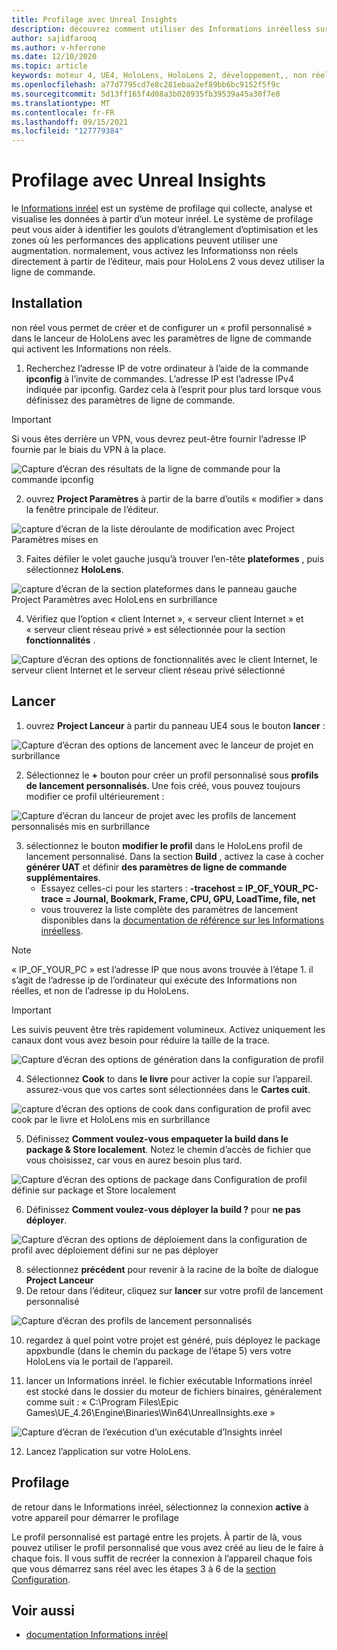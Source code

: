 ```yaml
---
title: Profilage avec Unreal Insights
description: découvrez comment utiliser des Informations inréelless sur HoloLens 2.
author: sajidfarooq
ms.author: v-hferrone
ms.date: 12/10/2020
ms.topic: article
keywords: moteur 4, UE4, HoloLens, HoloLens 2, développement,, non réel, documentation, guides, fonctionnalités, hologrammes, développement de jeux, casque de réalité mixte, casque de réalité mixte, casque de réalité virtuelle
ms.openlocfilehash: a77d7795cd7e8c281ebaa2ef89bb6bc9152f5f9c
ms.sourcegitcommit: 5d13ff165f4d08a3b028935fb39539a45a30f7e8
ms.translationtype: MT
ms.contentlocale: fr-FR
ms.lasthandoff: 09/15/2021
ms.locfileid: "127779384"
---
```

# <a name="profiling-with-unreal-insights"></a>Profilage avec Unreal Insights

le [Informations inréel](https://docs.unrealengine.com/TestingAndOptimization/PerformanceAndProfiling/UnrealInsights/Overview/index.html) est un système de profilage qui collecte, analyse et visualise les données à partir d’un moteur inréel. Le système de profilage peut vous aider à identifier les goulots d’étranglement d’optimisation et les zones où les performances des applications peuvent utiliser une augmentation. normalement, vous activez les Informationss non réels directement à partir de l’éditeur, mais pour HoloLens 2 vous devez utiliser la ligne de commande.

## <a name="setup"></a>Installation

non réel vous permet de créer et de configurer un « profil personnalisé » dans le lanceur de HoloLens avec les paramètres de ligne de commande qui activent les Informations non réels.

1. Recherchez l’adresse IP de votre ordinateur à l’aide de la commande **ipconfig** à l’invite de commandes. L’adresse IP est l’adresse IPv4 indiquée par ipconfig. Gardez cela à l’esprit pour plus tard lorsque vous définissez des paramètres de ligne de commande.

> [!IMPORTANT]
> Si vous êtes derrière un VPN, vous devrez peut-être fournir l’adresse IP fournie par le biais du VPN à la place.

![Capture d’écran des résultats de la ligne de commande pour la commande ipconfig](images/unreal-insights-img-01.png)

2. ouvrez **Project Paramètres** à partir de la barre d’outils « modifier » dans la fenêtre principale de l’éditeur.

![capture d’écran de la liste déroulante de modification avec Project Paramètres mises en](images/unreal-insights-img-15.png)

3. Faites défiler le volet gauche jusqu’à trouver l’en-tête **plateformes** , puis sélectionnez **HoloLens**.

![capture d’écran de la section plateformes dans le panneau gauche Project Paramètres avec HoloLens en surbrillance](images/unreal-insights-img-15.png)

4. Vérifiez que l’option « client Internet », « serveur client Internet » et « serveur client réseau privé » est sélectionnée pour la section **fonctionnalités** .

![Capture d’écran des options de fonctionnalités avec le client Internet, le serveur client Internet et le serveur client réseau privé sélectionné](images/unreal-insights-img-14.png)

## <a name="launch"></a>Lancer

1. ouvrez **Project Lanceur** à partir du panneau UE4 sous le bouton **lancer** :

![Capture d’écran des options de lancement avec le lanceur de projet en surbrillance](images/unreal-insights-img-07.png)

2. Sélectionnez le **+** bouton pour créer un profil personnalisé sous **profils de lancement personnalisés**. Une fois créé, vous pouvez toujours modifier ce profil ultérieurement :

![Capture d’écran du lanceur de projet avec les profils de lancement personnalisés mis en surbrillance](images/unreal-insights-img-08.png)

3. sélectionnez le bouton **modifier le profil** dans le HoloLens profil de lancement personnalisé. Dans la section **Build** , activez la case à cocher **générer UAT** et définir **des paramètres de ligne de commande supplémentaires**.
   - Essayez celles-ci pour les starters : **-tracehost = IP_OF_YOUR_PC-trace = Journal, Bookmark, Frame, CPU, GPU, LoadTime, file, net**
   - vous trouverez la liste complète des paramètres de lancement disponibles dans la [documentation de référence sur les Informations inréelless](https://docs.unrealengine.com/TestingAndOptimization/PerformanceAndProfiling/UnrealInsights/Reference/index.html).

> [!NOTE]
> « IP_OF_YOUR_PC » est l’adresse IP que nous avons trouvée à l’étape 1. il s’agit de l’adresse ip de l’ordinateur qui exécute des Informations non réelles, et non de l’adresse ip du HoloLens.

> [!IMPORTANT]
> Les suivis peuvent être très rapidement volumineux. Activez uniquement les canaux dont vous avez besoin pour réduire la taille de la trace.

![Capture d’écran des options de génération dans la configuration de profil](images/unreal-insights-img-17.png)

4. Sélectionnez **Cook** to dans **le livre** pour activer la copie sur l’appareil. assurez-vous que vos cartes sont sélectionnées dans le **Cartes cuit**.

![capture d’écran des options de cook dans configuration de profil avec cook par le livre et HoloLens mis en surbrillance](images/unreal-insights-img-09.png)

5. Définissez **Comment voulez-vous empaqueter la build dans le** **package & Store localement**. Notez le chemin d’accès de fichier que vous choisissez, car vous en aurez besoin plus tard.

![Capture d’écran des options de package dans Configuration de profil définie sur package et Store localement](images/unreal-insights-img-18.png)

6. Définissez **Comment voulez-vous déployer la build ?** pour **ne pas déployer**.

![Capture d’écran des options de déploiement dans la configuration de profil avec déploiement défini sur ne pas déployer](images/unreal-insights-img-19.png)

8. sélectionnez **précédent** pour revenir à la racine de la boîte de dialogue **Project Lanceur**
9. De retour dans l’éditeur, cliquez sur **lancer** sur votre profil de lancement personnalisé

![Capture d’écran des profils de lancement personnalisés](images/unreal-insights-img-13.png)

10. regardez à quel point votre projet est généré, puis déployez le package appxbundle (dans le chemin du package de l’étape 5) vers votre HoloLens via le portail de l’appareil.

11. lancer un Informations inréel. le fichier exécutable Informations inréel est stocké dans le dossier du moteur de fichiers binaires, généralement comme suit : « C:\Program Files\Epic Games\UE_4.26\Engine\Binaries\Win64\UnrealInsights.exe »

![Capture d’écran de l’exécution d’un exécutable d’Insights inréel](images/unreal-insights-img-12.png)

12. Lancez l’application sur votre HoloLens.

## <a name="profiling"></a>Profilage

de retour dans le Informations inréel, sélectionnez la connexion **active** à votre appareil pour démarrer le profilage

Le profil personnalisé est partagé entre les projets. À partir de là, vous pouvez utiliser le profil personnalisé que vous avez créé au lieu de le faire à chaque fois. Il vous suffit de recréer la connexion à l’appareil chaque fois que vous démarrez sans réel avec les étapes 3 à 6 de la [section Configuration](#setup).

## <a name="see-also"></a>Voir aussi

- [documentation Informations inréel](https://docs.unrealengine.com/TestingAndOptimization/PerformanceAndProfiling/UnrealInsights/index.html)
